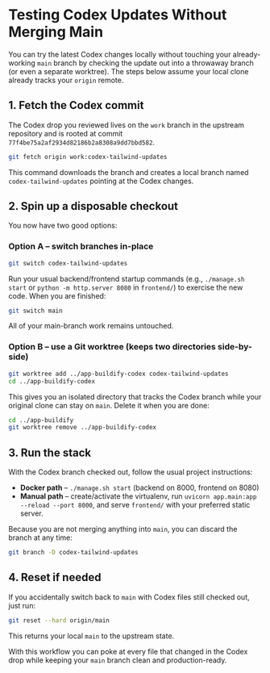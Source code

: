 # Testing Codex Updates Without Merging Main

You can try the latest Codex changes locally without touching your already-working `main` branch by checking the update out into a throwaway branch (or even a separate worktree). The steps below assume your local clone already tracks your `origin` remote.

## 1. Fetch the Codex commit
The Codex drop you reviewed lives on the `work` branch in the upstream repository and is rooted at commit `77f4be75a2af2934d82186b2a8308a9dd7bbd582`.

```bash
git fetch origin work:codex-tailwind-updates
```

This command downloads the branch and creates a local branch named `codex-tailwind-updates` pointing at the Codex changes.

## 2. Spin up a disposable checkout
You now have two good options:

### Option A – switch branches in-place
```bash
git switch codex-tailwind-updates
```
Run your usual backend/frontend startup commands (e.g., `./manage.sh start` or `python -m http.server 8080` in `frontend/`) to exercise the new code. When you are finished:
```bash
git switch main
```
All of your main-branch work remains untouched.

### Option B – use a Git worktree (keeps two directories side-by-side)
```bash
git worktree add ../app-buildify-codex codex-tailwind-updates
cd ../app-buildify-codex
```
This gives you an isolated directory that tracks the Codex branch while your original clone can stay on `main`. Delete it when you are done:
```bash
cd ../app-buildify
git worktree remove ../app-buildify-codex
```

## 3. Run the stack
With the Codex branch checked out, follow the usual project instructions:

- **Docker path** – `./manage.sh start` (backend on 8000, frontend on 8080)
- **Manual path** – create/activate the virtualenv, run `uvicorn app.main:app --reload --port 8000`, and serve `frontend/` with your preferred static server.

Because you are not merging anything into `main`, you can discard the branch at any time:
```bash
git branch -D codex-tailwind-updates
```

## 4. Reset if needed
If you accidentally switch back to `main` with Codex files still checked out, just run:
```bash
git reset --hard origin/main
```
This returns your local `main` to the upstream state.

With this workflow you can poke at every file that changed in the Codex drop while keeping your `main` branch clean and production-ready.
